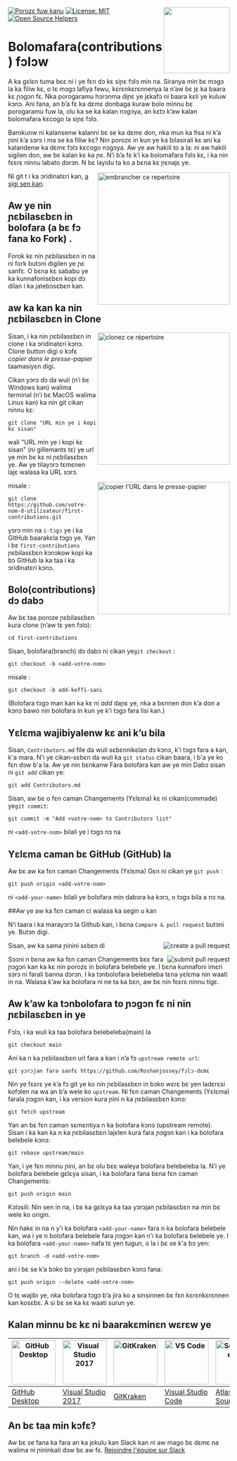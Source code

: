 [![Porozɛ fuw kanu](https://badges.frapsoft.com/os/v1/open-source.svg?v=103)](https://github.com/ellerbrock/open-source-badges/)
[<img align="right" width="150" src="https://firstcontributions.github.io/assets/Readme/join-slack-team.png">](https://join.slack.com/t/firstcontributors/shared_invite/zt-1hg51qkgm-Xc7HxhsiPYNN3ofX2_I8FA)
[![License: MIT](https://img.shields.io/badge/License-MIT-green.svg)](https://opensource.org/licenses/MIT)
[![Open Source Helpers](https://www.codetriage.com/roshanjossey/first-contributions/badges/users.svg)](https://www.codetriage.com/roshanjossey/first-contributions)


# Bolomafara(contributions) fɔlɔw

A ka gɛlɛn tuma bɛɛ ni i ye fɛn dɔ kɛ siɲɛ fɔlɔ min na. Siranya min bɛ mɔgɔ la ka filiw kɛ, o tɛ mɔgɔ lafiya fewu, kɛrɛnkɛrɛnnenya la n’aw bɛ jɛ ka baara kɛ ɲɔgɔn fɛ. Nka porogaramu hɔrɔnma diɲɛ ye jɛkafɔ ni baara kɛli ye kuluw kɔnɔ. Ani fana, an b’a fɛ ka dɛmɛ donbaga kuraw bolo minnu bɛ porogaramu fuw la, olu ka se ka kalan nɔgɔya, an kɛtɔ k’aw kalan bolomafara kɛcogo la siɲɛ fɔlɔ.

Barokunw ni kalansenw kalanni bɛ se ka dɛmɛ don, nka mun ka fisa ni k’a ɲini k’a sɔrɔ i ma se ka filiw kɛ? Nin porozɛ in kun ye ka bilasirali kɛ ani ka kalandenw ka dɛmɛ fɔlɔ kɛcogo nɔgɔya. Aw ye aw hakili to a la: ni aw hakili sigilen don, aw bɛ kalan kɛ ka ɲɛ. N’i ​​b’a fɛ k’i ka bolomafara fɔlɔ kɛ, i ka nin fɛɛrɛ ninnu labato dɔrɔn. N bɛ layidu ta ko a bɛna kɛ ɲɛnajɛ ye.

<img align="right" width="300" src="https://firstcontributions.github.io/assets/Readme/fork.png" alt="embrancher ce repertoire" />

Ni git t i ka ɔridinatɛri kan, [ a sigi sen kan]( https://help.github.com/articles/set-up-git/ ).

## Aw ye nin ɲɛbilasɛbɛn in bolofara (a bɛ fɔ fana ko Fork) .

Forok kɛ nin ɲɛbilasɛbɛn in na ni fork butɔni digilen ye ɲɛ sanfɛ.
O bɛna kɛ sababu ye ka kunnafonisɛbɛn kopi dɔ dilan i ka jatebɔsɛbɛn kan.

## aw ka kan ka nin ɲɛbilasɛbɛn in Clone

<img align="right" width="300" src="https://firstcontributions.github.io/assets/Readme/clone.png" alt="clonez ce répertoire" />

Sisan, i ka nin ɲɛbilasɛbɛn in clone i ka ɔridinatɛri kɔnɔ. Clone button digi o kɔfɛ *copier dans le presse-papier* taamasiyɛn digi.

Cikan yɔrɔ dɔ da wuli (n’i bɛ Windows kan) walima terminal (n’i bɛ MacOS walima Linux kan) ka nin git cikan ninnu kɛ:
```
git clone "URL min ye i kopi kɛ sisan"
```
wali "URL min ye i kopi kɛ sisan" (ni gillemants tɛ) ye url ye min bɛ kɛ ni ɲɛbilasɛbɛn ye. Aw ye tilayɔrɔ tɛmɛnen lajɛ walasa ka URL sɔrɔ.

<img align="right" width="300" src="https://firstcontributions.github.io/assets/Readme/copy-to-clipboard.png" alt="copier l'URL dans le presse-papier" />

misale :
```
git clone https://github.com/votre-nom-d-utilisateur/first-contributions.git
```
yɔrɔ min na `i-tɔgɔ` ye i ka GitHub baarakɛla tɔgɔ ye. Yan i bɛ `first-contributions` ɲɛbilasɛbɛn kɔnɔkow kopi ka bɔ GitHub la ka taa i ka ɔridinatɛri kɔnɔ.

## Bolo(contributions) dɔ dabɔ

Aw bɛ taa poroze ɲɛbilasɛbɛn kura clone (n’aw tɛ yen fɔlɔ):

```
cd first-contributions
```
Sisan, bolofara(branch) dɔ dabɔ ni cikan ye`git checkout` :
```
git checkout -b <add-votre-nom>
```

misale :
```
git checkout -b add-koffi-sani
```
(Bolofara tɔgɔ man kan ka kɛ ni *add* daɲɛ ye, nka a bɛnnen don k’a don a kɔnɔ bawo nin bolofara in kun ye k’i tɔgɔ fara lisi kan.)

## Yɛlɛma wajibiyalenw kɛ ani k’u bila

Sisan, `Contributors.md` file da wuli sɛbɛnnikɛlan dɔ kɔnɔ, k'i tɔgɔ fara a kan, k'a mara. N'i ye cikan-sɛbɛn da wuli ka `git status` cikan baara, i b'a ye ko fɛn dɔw b'a la. Aw ye nin bεnkanw Fàra bolofara kan aw ye min Dabɔ sisan ni `git add` cikan ye:
```
git add Contributors.md
```

Sisan, aw bɛ o fɛn caman Changements (Yɛlɛma) kɛ ni cikan(commade) ye`git commit`:
```
git commit -m "Add <votre-nom> to Contributors list"
```
ni `<add-votre-nom>` bilali ye i tɔgɔ nɔ na

## Yɛlɛma caman bɛ GitHub (GitHub) la

Aw bɛ aw ka fɛn caman Changements (Yɛlɛma) Gɛn ni cikan ye `git push` :
```
git push origin <add-votre-nom>
```
ni `<add-your-name>` bilali ye bolofara min dabɔra ka kɔrɔ, o tɔgɔ bila a nɔ na.

##Aw ye aw ka fɛn caman ci walasa ka segin u kan

N’i ​​taara i ka marayɔrɔ la Github kan, i bɛna `Compare & pull request` butɔni ye.   Butɔn digi.

<img style="float: right;" src="https://firstcontributions.github.io/assets/Readme/compare-and-pull.png" alt="create a pull request" />

Sisan, aw ka sama ɲinini sɛbɛn di

<img style="float: right;" src="https://firstcontributions.github.io/assets/Readme/submit-pull-request.png" alt="submit pull request" />

Sɔɔni n bɛna aw ka fɛn caman Changements bɛɛ fara ɲɔgɔn kan ka kɛ nin porozɛ in bolofara belebele ye. I bɛna kunnafoni imɛri sɔrɔ ni farali banna dɔrɔn.
I ka tɔnbolofara belebeleba tɛna yɛlɛma nin waati in na. Walasa k’aw ka bolofara ni ne ta ka bɛn, aw bɛ nin fɛɛrɛ ninnu tigɛ.

## Aw k’aw ka tɔnbolofara to ɲɔgɔn fɛ ni nin ɲɛbilasɛbɛn in ye

Fɔlɔ, i ka wuli ka taa bolofara belebeleba(main) la
 ```
 git checkout main
 ```

Ani ka n ka ɲɛbilasɛbɛn url fara a kan i n’a fɔ `upstream remote url`:
```
git yɔrɔjan fara sanfɛ https://github.com/Roshanjossey/fɔlɔ-dɛmɛ
```
Nin ye fɛɛrɛ ye k’a fɔ git ye ​​ko nin ɲɛbilasɛbɛn in bɔko wɛrɛ bɛ yen ladɛrɛsi kofɔlen na wa an b’a wele ko `upstream`. Ni fɛn caman Changements (Yɛlɛma) farala ɲɔgɔn kan, i ka version kura ɲini n ka ɲɛbilasɛbɛn kɔnɔ:
```
git fetch upstream
```

Yan an bɛ fɛn caman sɛmɛntiya n ka bolofara kɔnɔ (upstream remote). Sisan i ka kan ka n ka ɲɛbilasɛbɛn lajɛlen kura fara ɲɔgɔn kan i ka bolofara belebele kɔnɔ:
```
git rebase upstream/main
```
Yan, i ye fɛn minnu ɲini, an bɛ olu bɛɛ waleya bolofara belebeleba la. N’i ​​ye bolofara belebele gɛlɛya sisan, i ka bolofara fana bɛna fɛn caman Changements:
```
git push origin main
```
Kɔlɔsili: Nin sen in na, i bɛ ka gɛlɛya ka taa yɔrɔjan ɲɛbilasɛbɛn na min bɛ wele ko origin.

Nin hakɛ in na n y'i ka bolofara `<add-your-name>` fara n ka bolofara belebele kan, wa i ye n bolofara belebele fara ɲɔgɔn kan n'i ka bolofara belebele ye. I ka bolofara `<add-your-name>` nafa tɛ yen tugun, o la i bɛ se k'a bɔ yen:
```
git branch -d <add-votre-nom>
```
ani i bɛ se k’a bɔko bɔ yɔrɔjan ɲɛbilasɛbɛn kɔnɔ fana:
```
git push origin --delete <add-votre-nom>
```
O tɛ wajibi ye, nka bolofara tɔgɔ b’a jira ko a sinsinnen bɛ fɛn kɛrɛnkɛrɛnnen kan kosɛbɛ. A si bɛ se ka kɛ waati surun ye.

## Kalan minnu bɛ kɛ ni baarakɛminɛn wɛrɛw ye


| <a href="../gui-tool-tutorials/github-desktop-tutorial.md"><img alt="GitHub Desktop" src="https://desktop.github.com/images/desktop-icon.svg" width="100"></a> | <a href="../gui-tool-tutorials/github-windows-vs2017-tutorial.md"><img alt="Visual Studio 2017" src="https://upload.wikimedia.org/wikipedia/commons/c/cd/Visual_Studio_2017_Logo.svg" width="100"></a> | <a href="../gui-tool-tutorials/gitkraken-tutorial.md"><img alt="GitKraken" src="https://firstcontributions.github.io/assets/gui-tool-tutorials/gitkraken-tutorial/gk-icon.png" width="100"></a> | <a href="../gui-tool-tutorials/github-windows-vs-code-tutorial.md"><img alt="VS Code" src="https://upload.wikimedia.org/wikipedia/commons/2/2d/Visual_Studio_Code_1.18_icon.svg" width=100></a> | <a href="../gui-tool-tutorials/sourcetree-macos-tutorial.md"><img alt="Sourcetree App" src="https://wac-cdn.atlassian.com/dam/jcr:81b15cde-be2e-4f4a-8af7-9436f4a1b431/Sourcetree-icon-blue.svg" width=100></a> | <a href="../gui-tool-tutorials/github-windows-intellij-tutorial.md"><img alt="IntelliJ IDEA" src="https://upload.wikimedia.org/wikipedia/commons/thumb/9/9c/IntelliJ_IDEA_Icon.svg/512px-IntelliJ_IDEA_Icon.svg.png" width=100></a> |
| --- | --- | --- | --- | --- | --- |
| [GitHub Desktop](../gui-tool-tutorials/github-desktop-tutorial.md) | [Visual Studio 2017](../gui-tool-tutorials/github-windows-vs2017-tutorial.md) | [GitKraken](../gui-tool-tutorials/gitkraken-tutorial.md) | [Visual Studio Code](../gui-tool-tutorials/github-windows-vs-code-tutorial.md) | [Atlassian Sourcetree](../gui-tool-tutorials/sourcetree-macos-tutorial.md) | [IntelliJ IDEA](../gui-tool-tutorials/github-windows-intellij-tutorial.md) |

## An bɛ taa min kɔfɛ?

Aw bɛ se fana ka fara an ka jɛkulu kan Slack kan ni aw mago bɛ dɛmɛ na walima ni ɲininkali dɔw bɛ aw fɛ. [Rejoindre l'équipe sur  Slack](https://join.slack.com/t/firstcontributors/shared_invite/zt-1hg51qkgm-Xc7HxhsiPYNN3ofX2_I8FA)
